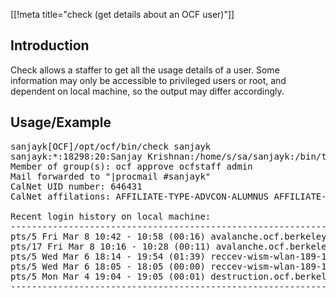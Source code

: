 [[!meta title="check (get details about an OCF user)"]]

## Introduction

Check allows a staffer to get all the usage details of a user. Some information may only be accessible to privileged users or root, and dependent on local machine, so the output may differ accordingly.

## Usage/Example
<pre>
sanjayk[OCF]/opt/ocf/bin/check sanjayk
sanjayk:*:18298:20:Sanjay Krishnan:/home/s/sa/sanjayk:/bin/tcsh
Member of group(s): ocf approve ocfstaff admin
Mail forwarded to "|procmail #sanjayk"
CalNet UID number: 646431
CalNet affilations: AFFILIATE-TYPE-ADVCON-ALUMNUS AFFILIATE-TYPE-ADVCON-STUDENT EMPLOYEE-TYPE-ACADEMIC STUDENT-TYPE-REGISTERED

Recent login history on local machine:
-------------------------------------------------------------------------------
pts/5 Fri Mar 8 10:42 - 10:58 (00:16) avalanche.ocf.berkeley.edu
pts/17 Fri Mar 8 10:16 - 10:28 (00:11) avalanche.ocf.berkeley.edu
pts/5 Wed Mar 6 18:14 - 19:54 (01:39) reccev-wism-wlan-189-130.airbears.berkeley.edu
pts/5 Wed Mar 6 18:05 - 18:05 (00:00) reccev-wism-wlan-189-130.airbears.berkeley.edu
pts/5 Mon Mar 4 19:04 - 19:05 (00:01) destruction.ocf.berkeley.edu
-------------------------------------------------------------------------------
</pre>
